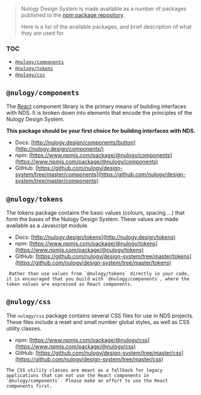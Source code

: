 > Nulogy Design System is made available as a number of packages published to the [npm package repository](https://www.npmjs.com). 
>
> Here is a list of the available packages, and brief description of what they are used for.

### TOC
- [`@nulogy/components`](#nulogycomponents)
- [`@nulogy/tokens`](#nulogytokens)
- [`@nulogy/css`](#nulogycss)


## `@nulogy/components`

The [React](https://reactjs.org) component library is the primary means of building interfaces with NDS. It is broken down into elements that encode the principles of the Nulogy Design System. 

**This package should be your first choice for building interfaces with NDS.**

- Docs: [http://nulogy.design/components/button](http://nulogy.design/components/)
- npm: [https://www.npmjs.com/package/@nulogy/components](https://www.npmjs.com/package/@nulogy/components)  
- GitHub: [https://github.com/nulogy/design-system/tree/master/components](https://github.com/nulogy/design-system/tree/master/components)

## `@nulogy/tokens`

The tokens package contains the basic values (colours, spacing ...) that form the bases of the Nulogy Design System. These values are made available as a Javascript module.

- Docs: [http://nulogy.design/tokens](http://nulogy.design/tokens)
- npm: [https://www.npmjs.com/package/@nulogy/tokens](https://www.npmjs.com/package/@nulogy/tokens)  
- GitHub: [https://github.com/nulogy/design-system/tree/master/tokens](https://github.com/nulogy/design-system/tree/master/tokens)

```hint
 Rather than use values from `@nulogy/tokens` directly in your code, it is encouraged that you build with `@nulogy/components`, where the token values are expressed as React components.
```

## `@nulogy/css`

The `nulogy/css` package contains several CSS files for use in NDS projects. These files include a reset and small number global styles, as well as CSS utility classes.

- npm: [https://www.npmjs.com/package/@nulogy/css](https://www.npmjs.com/package/@nulogy/css)  
- GitHub: [https://github.com/nulogy/design-system/tree/master/css](https://github.com/nulogy/design-system/tree/master/css)

```hint|neutral
The CSS utility classes are meant as a fallback for legacy applications that can not use the React components in `@nulogy/components`. Please make an effort to use the React components first.
```

